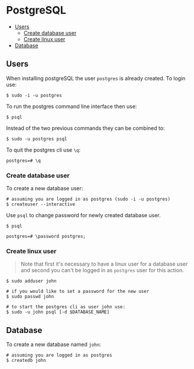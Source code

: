 # PostgreSQL

- [Users](#users)
  - [Create database user](#create-database-user)
  - [Create linux user](#create-linux-user)
- [Database](#database)

## Users
When installing postgreSQL the user `postgres` is already created. To login use:
```shell
$ sudo -i -u postgres
```

To run the postgres command line interface then use:
```shell
$ psql
```

Instead of the two previous commands they can be combined to:
```shell
$ sudo -u postgres psql
```

To quit the postgres cli use `\q`:
```shell
postgres=# \q
```

### Create database user
To create a new database user:
```shell
# assuming you are logged in as postgres (sudo -i -u postgres)
$ createuser --interactive
```

Use `psql` to change password for newly created database user.
```shell
$ psql

postgres=# \password postgres;
```

### Create linux user
> Note that first it's necessary to have a linux user for a database user and second you can't be logged in as `postgres` user for this action.
```shell
$ sudo adduser john

# if you would like to set a password for the new user
$ sudo passwd john

# to start the postgres cli as user john use:
$ sudo -u john psql [-d $DATABASE_NAME]
```

## Database
To create a new database named `john`:
```shell
# assuming you are logged in as postgres
$ createdb john
```
